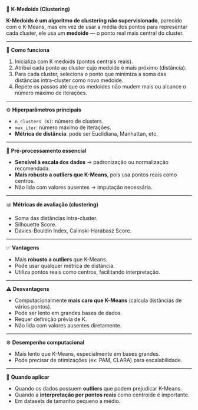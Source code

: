 🧠 **K-Medoids (Clustering)**

**K-Medoids é um algoritmo de clustering não supervisionado**, parecido com o K-Means, mas em vez de usar a média dos pontos para representar cada cluster, ele usa um **medoide** — o ponto real mais central do cluster.

---

🧩 **Como funciona**

1. Inicializa com K medoids (pontos centrais reais).
2. Atribui cada ponto ao cluster cujo medoide é mais próximo (distância).
3. Para cada cluster, seleciona o ponto que minimiza a soma das distâncias intra-cluster como novo medoide.
4. Repete os passos até que os medoides não mudem mais ou alcance o número máximo de iterações.

---

⚙️ **Hiperparâmetros principais**

* `n_clusters (K)`: número de clusters.
* `max_iter`: número máximo de iterações.
* **Métrica de distância**: pode ser Euclidiana, Manhattan, etc.

---

📏 **Pré-processamento essencial**

* **Sensível à escala dos dados** → padronização ou normalização recomendada.
* **Mais robusto a outliers que K-Means**, pois usa pontos reais como centros.
* Não lida com valores ausentes → imputação necessária.

---

📊 **Métricas de avaliação (clustering)**

* Soma das distâncias intra-cluster.
* Silhouette Score.
* Davies-Bouldin Index, Calinski-Harabasz Score.

---

✅ **Vantagens**

* Mais **robusto a outliers** que K-Means.
* Pode usar qualquer métrica de distância.
* Utiliza pontos reais como centros, facilitando interpretação.

---

⚠️ **Desvantagens**

* Computacionalmente **mais caro que K-Means** (calcula distâncias de vários pontos).
* Pode ser lento em grandes bases de dados.
* Requer definição prévia de K.
* Não lida com valores ausentes diretamente.

---

⚙️ **Desempenho computacional**

* Mais lento que K-Means, especialmente em bases grandes.
* Pode precisar de otimizações (ex: PAM, CLARA) para escalabilidade.

---

📌 **Quando aplicar**

* Quando os dados possuem **outliers** que podem prejudicar K-Means.
* Quando a **interpretação por pontos reais** como centroide é importante.
* Em datasets de tamanho pequeno a médio.

